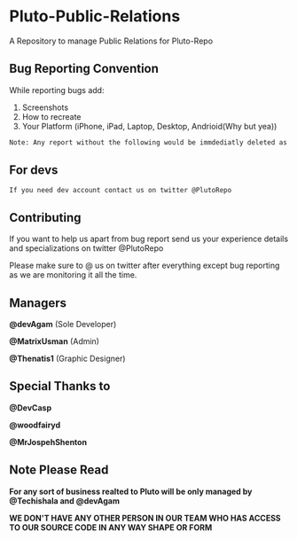 # Pluto-Public-Relations
A Repository to manage Public Relations for Pluto-Repo


## Bug Reporting Convention

While reporting bugs add:
1. Screenshots
2. How to recreate
3. Your Platform (iPhone, iPad, Laptop, Desktop, Andrioid(Why but yea))

```bash
Note: Any report without the following would be immdediatly deleted as we need to recreate the bug
```

## For devs


    If you need dev account contact us on twitter @PlutoRepo    


## Contributing
If you want to help us apart from bug report send us your experience details and specializations on twitter @PlutoRepo

Please make sure to @ us on twitter after everything except bug reporting as we are monitoring it all the time.

## Managers 

**@devAgam** (Sole Developer)

**@MatrixUsman** (Admin)

**@Thenatis1** (Graphic Designer)

## Special Thanks to 
**@DevCasp** 

**@woodfairyd** 

**@MrJospehShenton** 


## Note Please Read
**For any sort of business realted to Pluto will be only managed by @Techishala and @devAgam**

**WE DON'T HAVE ANY OTHER PERSON IN OUR TEAM WHO HAS ACCESS TO OUR SOURCE CODE IN ANY WAY SHAPE OR FORM**
